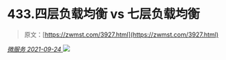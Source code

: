 <!--yml
category: 未分类
date: 0001-01-01 00:00:00
-->

# 433.四层负载均衡 vs 七层负载均衡

> 原文：[https://zwmst.com/3927.html](https://zwmst.com/3927.html)

   [ *微服务* ](https://zwmst.com/%e5%be%ae%e6%9c%8d%e5%8a%a1)*[ <time datetime="2021-09-24T15:40:39+08:00"> 2021-09-24 </time> ](https://zwmst.com/3927.html)  ![](img/fabca521fe0d2b12703d46d19d348fbe.png)*